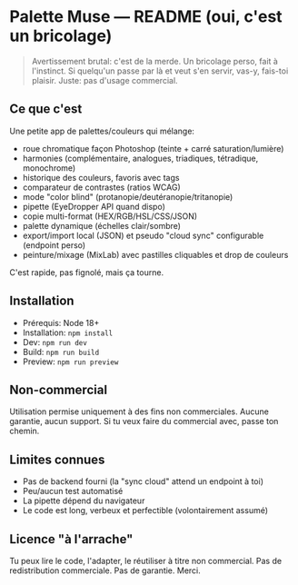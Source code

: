 # Palette Muse — README (oui, c'est un bricolage)

> Avertissement brutal: c'est de la merde. Un bricolage perso, fait à l'instinct. Si quelqu'un passe par là et veut s'en servir, vas-y, fais-toi plaisir. Juste: pas d'usage commercial.

## Ce que c'est
Une petite app de palettes/couleurs qui mélange:
- roue chromatique façon Photoshop (teinte + carré saturation/lumière)
- harmonies (complémentaire, analogues, triadiques, tétradique, monochrome)
- historique des couleurs, favoris avec tags
- comparateur de contrastes (ratios WCAG)
- mode "color blind" (protanopie/deutéranopie/tritanopie)
- pipette (EyeDropper API quand dispo)
- copie multi-format (HEX/RGB/HSL/CSS/JSON)
- palette dynamique (échelles clair/sombre)
- export/import local (JSON) et pseudo "cloud sync" configurable (endpoint perso)
- peinture/mixage (MixLab) avec pastilles cliquables et drop de couleurs

C'est rapide, pas fignolé, mais ça tourne.

## Installation
- Prérequis: Node 18+
- Installation: `npm install`
- Dev: `npm run dev`
- Build: `npm run build`
- Preview: `npm run preview`

## Non-commercial
Utilisation permise uniquement à des fins non commerciales. Aucune garantie, aucun support. Si tu veux faire du commercial avec, passe ton chemin.

## Limites connues
- Pas de backend fourni (la "sync cloud" attend un endpoint à toi)
- Peu/aucun test automatisé
- La pipette dépend du navigateur
- Le code est long, verbeux et perfectible (volontairement assumé)

## Licence "à l'arrache"
Tu peux lire le code, l'adapter, le réutiliser à titre non commercial. Pas de redistribution commerciale. Pas de garantie. Merci.
